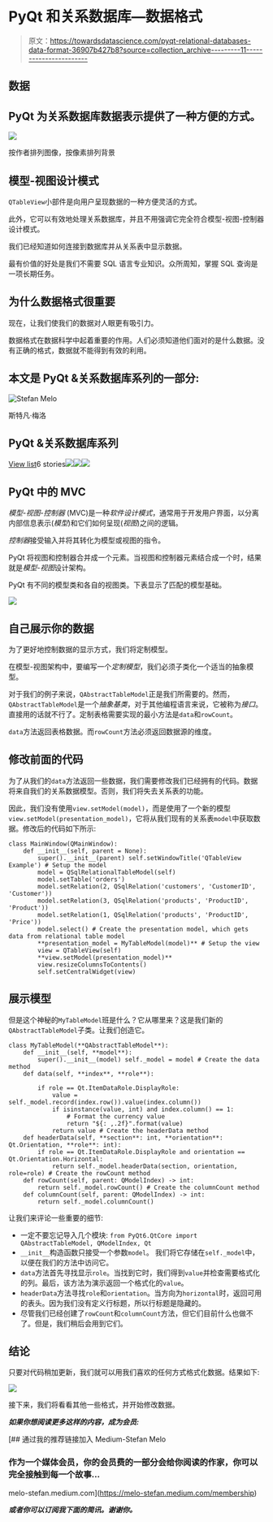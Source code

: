 # PyQt 和关系数据库—数据格式

> 原文：<https://towardsdatascience.com/pyqt-relational-databases-data-format-36907b427b8?source=collection_archive---------11----------------------->

## 数据

## PyQt 为关系数据库数据表示提供了一种方便的方式。

![](img/76edc5f1f35e0c93ddd914109f135ce8.png)

按作者排列图像，按像素排列背景

## 模型-视图设计模式

`QTableView`小部件是向用户呈现数据的一种方便灵活的方式。

此外，它可以有效地处理关系数据库，并且不用强调它完全符合模型-视图-控制器设计模式。

我们已经知道如何连接到数据库并从关系表中显示数据。

最有价值的好处是我们不需要 SQL 语言专业知识。众所周知，掌握 SQL 查询是一项长期任务。

## 为什么数据格式很重要

现在，让我们使我们的数据对人眼更有吸引力。

数据格式在数据科学中起着重要的作用。人们必须知道他们面对的是什么数据。没有正确的格式，数据就不能得到有效的利用。

## 本文是 PyQt &关系数据库系列的一部分:

![Stefan Melo](img/b28b9ceb41c488532f34fbb9b4e5b485.png)

斯特凡·梅洛

## PyQt &关系数据库系列

[View list](https://melo-stefan.medium.com/list/pyqt-relational-databases-series-9ded67b27631?source=post_page-----36907b427b8--------------------------------)6 stories![](img/edba3e23850732675eaf821bf15d8dfe.png)![](img/dac62b021212cceabb22d8eb8de637ba.png)![](img/f544d0802f13c5585dbcd029343af724.png)

## PyQt 中的 MVC

*模型-视图-控制器* (MVC)是一种*软件设计模式*，通常用于开发用户界面，以分离内部信息表示(*模型*)和它们如何呈现(*视图*)之间的逻辑。

*控制器*接受输入并将其转化为模型或视图的指令。

PyQt 将视图和控制器合并成一个元素。当视图和控制器元素结合成一个时，结果就是*模型-视图*设计架构。

PyQt 有不同的模型类和各自的视图类。下表显示了匹配的模型基础。

![](img/24b0f39fbf1754399f62f27926769b58.png)

## 自己展示你的数据

为了更好地控制数据的显示方式，我们将定制模型。

在模型-视图架构中，要编写一个*定制模型*，我们必须子类化一个适当的抽象模型。

对于我们的例子来说，`QAbstractTableModel`正是我们所需要的。然而，`QAbstractTableModel`是一个*抽象基类*，对于其他编程语言来说，它被称为*接口*。直接用的话就不行了。定制表格需要实现的最小方法是`data`和`rowCount`。

`data`方法返回表格数据。而`rowCount`方法必须返回数据源的维度。

## 修改前面的代码

为了从我们的`data`方法返回一些数据，我们需要修改我们已经拥有的代码。数据将来自我们的关系数据模型。否则，我们将失去关系表的功能。

因此，我们没有使用`view.setModel(model)`，而是使用了一个新的模型`view.setModel(presentation_model)`，它将从我们现有的关系表`model`中获取数据。修改后的代码如下所示:

```
class MainWindow(QMainWindow):
    def __init__(self, parent = None):
        super().__init__(parent) self.setWindowTitle('QTableView Example') # Setup the model
        model = QSqlRelationalTableModel(self)
        model.setTable('orders')
        model.setRelation(2, QSqlRelation('customers', 'CustomerID', 'Customer'))
        model.setRelation(3, QSqlRelation('products', 'ProductID', 'Product'))
        model.setRelation(1, QSqlRelation('products', 'ProductID', 'Price'))
        model.select() # Create the presentation model, which gets data from relational table model
        **presentation_model = MyTableModel(model)** # Setup the view
        view = QTableView(self)
        **view.setModel(presentation_model)**
        view.resizeColumnsToContents()
        self.setCentralWidget(view)
```

## 展示模型

但是这个神秘的`MyTableModel`班是什么？它从哪里来？这是我们新的`QAbstractTableModel`子类。让我们创造它。

```
class MyTableModel(**QAbstractTableModel**):
    def __init__(self, **model**):
        super().__init__(model) self._model = model # Create the data method
    def data(self, **index**, **role**):

        if role == Qt.ItemDataRole.DisplayRole:
            value = self._model.record(index.row()).value(index.column())
            if isinstance(value, int) and index.column() == 1:
                # Format the currency value
                return "${: ,.2f}".format(value)
            return value # Create the headerData method
    def headerData(self, **section**: int, **orientation**: Qt.Orientation, **role**: int):
        if role == Qt.ItemDataRole.DisplayRole and orientation == Qt.Orientation.Horizontal:
            return self._model.headerData(section, orientation, role=role) # Create the rowCount method
    def rowCount(self, parent: QModelIndex) -> int:
        return self._model.rowCount() # Create the columnCount method
    def columnCount(self, parent: QModelIndex) -> int:
        return self._model.columnCount()
```

让我们来评论一些重要的细节:

*   一定不要忘记导入几个模块:
    `from PyQt6.QtCore import QAbstractTableModel, QModelIndex, Qt`
*   `__init__`构造函数只接受一个参数`model`。
    我们将它存储在`self._model`中，以便在我们的方法中访问它。
*   `data`方法首先寻找显示`role`。当找到它时，我们得到`value`并检查需要格式化的列。最后，该方法为演示返回一个格式化的`value`。
*   `headerData`方法寻找`role`和`orientation`。当方向为`horizontal`时，返回可用的表头。因为我们没有定义行标题，所以行标题是隐藏的。
*   尽管我们已经创建了`rowCount`和`columnCount`方法，但它们目前什么也做不了。但是，我们稍后会用到它们。

## 结论

只要对代码稍加更新，我们就可以用我们喜欢的任何方式格式化数据。结果如下:

![](img/cf971aa96174293ff02edcfc8bb31e20.png)

接下来，我们将看看其他一些格式，并开始修改数据。

***如果你想阅读更多这样的内容，成为会员:***

[](https://melo-stefan.medium.com/membership) [## 通过我的推荐链接加入 Medium-Stefan Melo

### 作为一个媒体会员，你的会员费的一部分会给你阅读的作家，你可以完全接触到每一个故事…

melo-stefan.medium.com](https://melo-stefan.medium.com/membership) 

***或者你可以订阅我下面的简讯。谢谢你。***